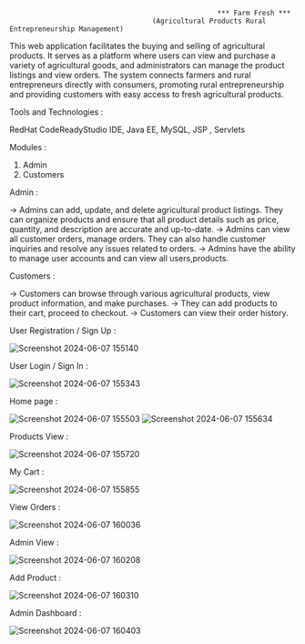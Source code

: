                                                        *** Farm Fresh ***
                                       (Agricultural Products Rural Entrepreneurship Management)

This web application facilitates the buying and selling of agricultural products. It serves as a platform where users can view and purchase a variety of agricultural goods, and 
administrators can manage the product listings and view orders. The system connects farmers and rural entrepreneurs directly with consumers, promoting rural entrepreneurship
and providing customers with easy access to fresh agricultural products.

Tools and Technologies :

RedHat CodeReadyStudio IDE, Java EE, MySQL, JSP , Servlets

Modules :

   1. Admin
   2. Customers

Admin :

-> Admins can add, update, and delete agricultural product listings. They can organize products  and ensure that all product details such as price, quantity, 
and description are accurate and up-to-date.
-> Admins can view all customer orders, manage orders. They can also handle customer inquiries and resolve any issues related to orders.
-> Admins have the ability to manage user accounts and can view all users,products.

Customers :

-> Customers can browse through various agricultural products, view product information, and make purchases.
-> They can add products to their cart, proceed to checkout.
-> Customers can view their order history.

User Registration / Sign Up :

![Screenshot 2024-06-07 155140](https://github.com/sasank-talapaneni/FarmFresh/assets/110585631/5368ca27-c770-43ad-978f-298f1d00215c)

User Login / Sign In :

![Screenshot 2024-06-07 155343](https://github.com/sasank-talapaneni/FarmFresh/assets/110585631/58bc4b80-c8af-42ce-b335-dddc8e6a8592)

Home page :

![Screenshot 2024-06-07 155503](https://github.com/sasank-talapaneni/FarmFresh/assets/110585631/c81fa85e-1a1c-493b-88ee-f46a531dcce4)
![Screenshot 2024-06-07 155634](https://github.com/sasank-talapaneni/FarmFresh/assets/110585631/208ff4f8-fb6a-491a-965e-49a6924e0c42)

Products View :

![Screenshot 2024-06-07 155720](https://github.com/sasank-talapaneni/FarmFresh/assets/110585631/3133a465-acf5-4310-878a-423e0782c193)

My Cart :

![Screenshot 2024-06-07 155855](https://github.com/sasank-talapaneni/FarmFresh/assets/110585631/fb1f4f6b-99e8-48cd-bb79-8737375cb6bb)

View Orders :

![Screenshot 2024-06-07 160036](https://github.com/sasank-talapaneni/FarmFresh/assets/110585631/f528033c-ae41-42fb-b00d-949890ffdaeb)

Admin View :

![Screenshot 2024-06-07 160208](https://github.com/sasank-talapaneni/FarmFresh/assets/110585631/5d9c7352-39da-47ed-b865-7915ec2d4931)

Add Product :

![Screenshot 2024-06-07 160310](https://github.com/sasank-talapaneni/FarmFresh/assets/110585631/e99c0f52-d8f2-4130-a69e-7311d1eac6f7)

Admin Dashboard :

![Screenshot 2024-06-07 160403](https://github.com/sasank-talapaneni/FarmFresh/assets/110585631/4d78b4b1-876f-4824-9ea2-29605357970f)
